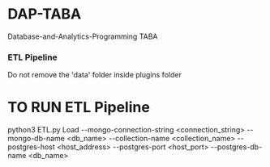 # DAP-TABA
Database-and-Analytics-Programming TABA

### ETL Pipeline
Do not remove the 'data' folder inside plugins folder

# TO RUN ETL Pipeline
python3 ETL.py Load  --mongo-connection-string <connection_string> --mongo-db-name <db_name> --collection-name <collection_name> --postgres-host <host_address> --postgres-port <host_port>  --postgres-db-name <db_name>
